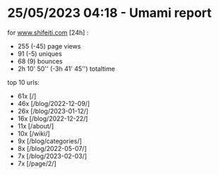 # 25/05/2023 04:18 - Umami report
for www.shifeiti.com [24h] :

 - 255 (-45) page views
 - 91 (-5) uniques
 - 68 (9) bounces
 - 2h 10' 50'' (-3h 41' 45'') totaltime


top 10 urls:
 - 61x [/]
 - 46x [/blog/2022-12-09/]
 - 26x [/blog/2023-01-12/]
 - 16x [/blog/2022-12-22/]
 - 11x [/about/]
 - 10x [/wiki/]
 - 9x [/blog/categories/]
 - 8x [/blog/2022-05-07/]
 - 7x [/blog/2023-02-03/]
 - 7x [/page/2/]



